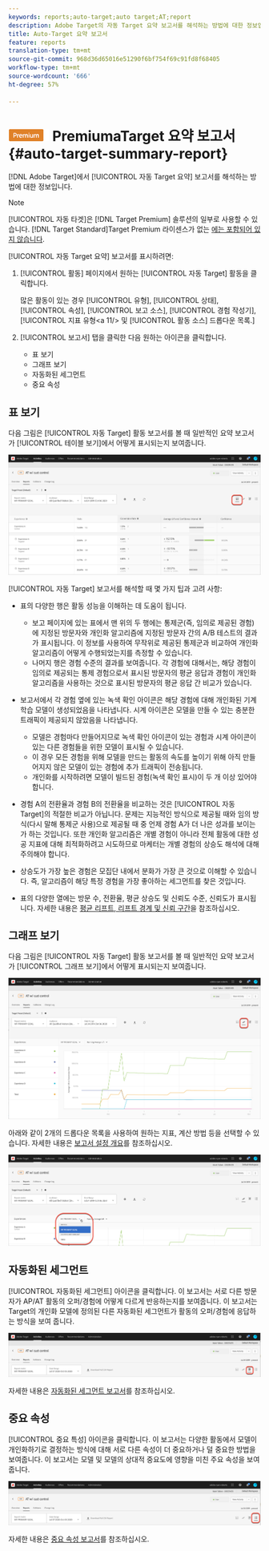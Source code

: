 ```yaml
---
keywords: reports;auto-target;auto target;AT;report
description: Adobe Target의 자동 Target 요약 보고서를 해석하는 방법에 대한 정보입니다.
title: Auto-Target 요약 보고서
feature: reports
translation-type: tm+mt
source-git-commit: 968d36d65016e51290f6bf754f69c91fd8f68405
workflow-type: tm+mt
source-wordcount: '666'
ht-degree: 57%

---
```



# ![](/help/assets/premium.png) PremiumaTarget 요약 보고서{#auto-target-summary-report}

[!DNL Adobe Target]에서 [!UICONTROL 자동 Target 요약] 보고서를 해석하는 방법에 대한 정보입니다.

>[!NOTE]
>
>[!UICONTROL 자동 타겟]은 [!DNL Target Premium] 솔루션의 일부로 사용할 수 있습니다. [!DNL Target Standard]Target Premium 라이센스가 없는 [에는 포함되어 있지 않습니다](/help/c-intro/intro.md#premium).

[!UICONTROL 자동 Target 요약] 보고서를 표시하려면:

1. [!UICONTROL 활동] 페이지에서 원하는 [!UICONTROL 자동 Target] 활동을 클릭합니다.

   많은 활동이 있는 경우 [!UICONTROL 유형], [!UICONTROL 상태], [!UICONTROL 속성], [!UICONTROL 보고 소스], [!UICONTROL 경험 작성기], [!UICONTROL 지표 유형&lt;a 11/> 및 [!UICONTROL 활동 소스] 드롭다운 목록.]

1. [!UICONTROL 보고서] 탭을 클릭한 다음 원하는 아이콘을 클릭합니다.

   * 표 보기
   * 그래프 보기
   * 자동화된 세그먼트
   * 중요 속성

## 표 보기

다음 그림은 [!UICONTROL 자동 Target] 활동 보고서를 볼 때 일반적인 요약 보고서가 [!UICONTROL 테이블 보기]에서 어떻게 표시되는지 보여줍니다.

![자동 Target 테이블 보기 보고서](/help/c-reports/assets/at-table-view.png)

[!UICONTROL 자동 Target] 보고서를 해석할 때 몇 가지 팁과 고려 사항:

* 표의 다양한 행은 활동 성능을 이해하는 데 도움이 됩니다.

   * 보고 페이지에 있는 표에서 맨 위의 두 행에는 통제군(즉, 임의로 제공된 경험)에 지정된 방문자와 개인화 알고리즘에 지정된 방문자 간의 A/B 테스트의 결과가 표시됩니다. 이 정보를 사용하여 무작위로 제공된 통제군과 비교하여 개인화 알고리즘이 어떻게 수행되었는지를 측정할 수 있습니다.
   * 나머지 행은 경험 수준의 결과를 보여줍니다. 각 경험에 대해서는, 해당 경험이 임의로 제공되는 통제 경험으로서 표시된 방문자의 평균 응답과 경험이 개인화 알고리즘을 사용하는 것으로 표시된 방문자의 평균 응답 간 비교가 있습니다.

* 보고서에서 각 경험 옆에 있는 녹색 확인 아이콘은 해당 경험에 대해 개인화된 기계 학습 모델이 생성되었음을 나타냅니다. 시계 아이콘은 모델을 만들 수 있는 충분한 트래픽이 제공되지 않았음을 나타냅니다.

   * 모델은 경험마다 만들어지므로 녹색 확인 아이콘이 있는 경험과 시계 아이콘이 있는 다른 경험들을 위한 모델이 표시될 수 있습니다.
   * 이 경우 모든 경험을 위해 모델을 만드는 활동의 속도를 높이기 위해 아직 만들어지지 않은 모델이 있는 경험에 추가 트래픽이 전송됩니다.
   * 개인화를 시작하려면 모델이 빌드된 경험(녹색 확인 표시)이 두 개 이상 있어야 합니다.

* 경험 A의 전환율과 경험 B의 전환율을 비교하는 것은 [!UICONTROL 자동 Target]의 적절한 비교가 아닙니다. 문제는 지능적인 방식으로 제공될 때와 임의 방식(다시 말해 통제군 사용)으로 제공될 때 중 언제 경험 A가 더 나은 성과를 보이는가 하는 것입니다. 또한 개인화 알고리즘은 개별 경험이 아니라 전체 활동에 대한 성공 지표에 대해 최적화하려고 시도하므로 마케터는 개별 경험의 상승도 해석에 대해 주의해야 합니다.
* 상승도가 가장 높은 경험은 모집단 내에서 분화가 가장 큰 것으로 이해할 수 있습니다. 즉, 알고리즘이 해당 특정 경험을 가장 좋아하는 세그먼트를 찾은 것입니다.
* 표의 다양한 열에는 방문 수, 전환율, 평균 상승도 및 신뢰도 수준, 신뢰도가 표시됩니다. 자세한 내용은 [평균 리프트, 리프트 경계 및 신뢰 구간](/help/c-reports/c-report-settings/average-lift-bounds-and-confidence-interval.md)을 참조하십시오.

## 그래프 보기

다음 그림은 [!UICONTROL 자동 Target] 활동 보고서를 볼 때 일반적인 요약 보고서가 [!UICONTROL 그래프 보기]에서 어떻게 표시되는지 보여줍니다.

![자동 Target 그래프 보기 보고서](/help/c-reports/assets/at-graph-view.png)

아래와 같이 2개의 드롭다운 목록을 사용하여 원하는 지표, 계산 방법 등을 선택할 수 있습니다. 자세한 내용은 [보고서 설정 개요](/help/c-reports/c-report-settings/report-settings.md)를 참조하십시오.

![자동 Target 그래프 보기 보고서](/help/c-reports/assets/at-graph-view-2.png)

## 자동화된 세그먼트

[!UICONTROL 자동화된 세그먼트] 아이콘을 클릭합니다. 이 보고서는 서로 다른 방문자가 AP/AT 활동의 오퍼/경험에 어떻게 다르게 반응하는지를 보여줍니다. 이 보고서는 Target의 개인화 모델에 정의된 다른 자동화된 세그먼트가 활동의 오퍼/경험에 응답하는 방식을 보여 줍니다.

![자동화된 세그먼트 아이콘](/help/c-reports/assets/icon-automated-sements.png)

자세한 내용은 [자동화된 세그먼트 보고서](/help/c-reports/c-personalization-insights-reports/automated-segments-report.md)를 참조하십시오.

## 중요 속성

[!UICONTROL 중요 특성] 아이콘을 클릭합니다. 이 보고서는 다양한 활동에서 모델이 개인화하기로 결정하는 방식에 대해 서로 다른 속성이 더 중요하거나 덜 중요한 방법을 보여줍니다. 이 보고서는 모델 및 모델의 상대적 중요도에 영향을 미친 주요 속성을 보여 줍니다.

![중요 속성 아이콘](/help/c-reports/assets/icon-important-attributes.png)

자세한 내용은 [중요 속성 보고서](/help/c-reports/c-personalization-insights-reports/important-attributes-report.md)를 참조하십시오.
